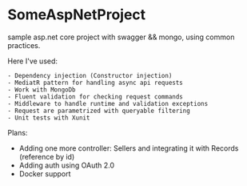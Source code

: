 # SomeAspNetProject
sample asp.net core project with swagger &amp;&amp; mongo, using common practices. 

Here I've used: 

    - Dependency injection (Constructor injection)
    - MediatR pattern for handling async api requests
    - Work with MongoDb
    - Fluent validation for checking request commands 
    - Middleware to handle runtime and validation exceptions
    - Request are parametrized with queryable filtering
    - Unit tests with Xunit

Plans:
 - Adding one more controller: Sellers and integrating it with Records (reference by id)
 - Adding auth using OAuth 2.0
 - Docker support

